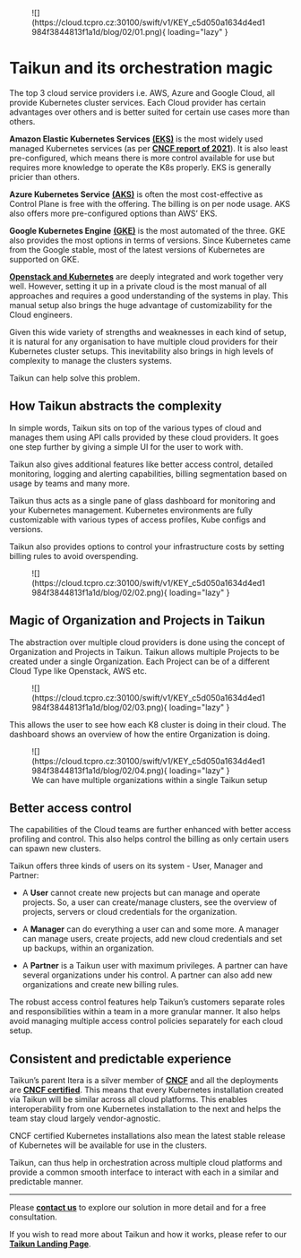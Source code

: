 <figure markdown>
  ![](https://cloud.tcpro.cz:30100/swift/v1/KEY_c5d050a1634d4ed1984f3844813f1a1d/blog/02/01.png){ loading="lazy" }
  <figcaption></figcaption>
</figure>


# **Taikun and its orchestration magic**

The top 3 cloud service providers i.e. AWS, Azure and Google Cloud, all provide Kubernetes cluster services. Each Cloud provider has certain advantages over others and is better suited for certain use cases more than others.

**Amazon Elastic Kubernetes Services** [**(EKS)**](https://aws.amazon.com/eks/) is the most widely used managed Kubernetes services (as per [**CNCF report of 2021**](https://www.cncf.io/wp-content/uploads/2022/02/CNCF-AR_FINAL-edits-15.2.21.pdf)). It is also least pre-configured, which means there is more control available for use but requires more knowledge to operate the K8s properly. EKS is generally pricier than others. 

**Azure Kubernetes Service** [**(AKS)**](https://azure.microsoft.com/en-in/services/kubernetes-service/#overview) is often the most cost-effective as Control Plane is free with the offering. The billing is on per node usage. AKS also offers more pre-configured options than AWS’ EKS. 

**Google Kubernetes Engine** [**(GKE)**](https://cloud.google.com/kubernetes-engine) is the most automated of the three. GKE also provides the most options in terms of versions. Since Kubernetes came from the Google stable, most of the latest versions of Kubernetes are supported on GKE. 

[**Openstack and Kubernetes**](https://superuser.openstack.org/articles/run-your-kubernetes-cluster-on-openstack-in-production/) are deeply integrated and work together very well. However, setting it up in a private cloud is the most manual of all approaches and requires a good understanding of the systems in play. This manual setup also brings the huge advantage of customizability for the Cloud engineers.

Given this wide variety of strengths and weaknesses in each kind of setup, it is natural for any organisation to have multiple cloud providers for their Kubernetes cluster setups. This inevitability also brings in high levels of complexity to manage the clusters systems. 

Taikun can help solve this problem.
## **How Taikun abstracts the complexity**
In simple words, Taikun sits on top of the various types of cloud and manages them using API calls provided by these cloud providers. It goes one step further by giving a simple UI for the user to work with. 

Taikun also gives additional features like better access control, detailed monitoring, logging and alerting capabilities, billing segmentation based on usage by teams and many more. 

Taikun thus acts as a single pane of glass dashboard for monitoring and your Kubernetes management. Kubernetes environments are fully customizable with various types of access profiles, Kube configs and versions.

Taikun also provides options to control your infrastructure costs by setting billing rules to avoid overspending.

<figure markdown>
  ![](https://cloud.tcpro.cz:30100/swift/v1/KEY_c5d050a1634d4ed1984f3844813f1a1d/blog/02/02.png){ loading="lazy" }
  <figcaption></figcaption>
</figure>


## **Magic of Organization and Projects in Taikun** 

The abstraction over multiple cloud providers is done using the concept of Organization and Projects in Taikun. Taikun allows multiple Projects to be created under a single Organization. Each Project can be of a different Cloud Type like Openstack, AWS etc.

<figure markdown>
  ![](https://cloud.tcpro.cz:30100/swift/v1/KEY_c5d050a1634d4ed1984f3844813f1a1d/blog/02/03.png){ loading="lazy" }
  <figcaption></figcaption>
</figure>


This allows the user to see how each K8 cluster is doing in their cloud. The dashboard shows an overview of how the entire Organization is doing.
<figure markdown>
  ![](https://cloud.tcpro.cz:30100/swift/v1/KEY_c5d050a1634d4ed1984f3844813f1a1d/blog/02/04.png){ loading="lazy" }
  <figcaption>We can have multiple organizations within a single Taikun setup</figcaption>
</figure>


## **Better access control**
The capabilities of the Cloud teams are further enhanced with better access profiling and control. This also helps control the billing as only certain users can spawn new clusters. 

Taikun offers three kinds of users on its system - User, Manager and Partner: 
 
* A **User** cannot create new projects but can manage and operate projects. So, a user can create/manage clusters, see the overview of projects, servers or cloud credentials for the organization.

* A **Manager** can do everything a user can and some more. A manager can manage users, create projects, add new cloud credentials and set up backups, within an organization. 

* A **Partner** is a Taikun user with maximum privileges. A partner can have several organizations under his control. A partner can also add new organizations and create new billing rules.

The robust access control features help Taikun’s customers separate roles and responsibilities within a team in a more granular manner. It also helps avoid managing multiple access control policies separately for each cloud setup. 

## **Consistent and predictable experience**

Taikun’s parent Itera is a silver member of [**CNCF**](https://www.cncf.io/about/members/) and all the deployments are [**CNCF certified**](https://www.cncf.io/certification/software-conformance/). This means that every Kubernetes installation created via Taikun will be similar across all cloud platforms. This enables interoperability from one Kubernetes installation to the next and helps the team stay cloud largely vendor-agnostic.

CNCF certified Kubernetes installations also mean the latest stable release of Kubernetes will be available for use in the clusters.

Taikun, can thus help in orchestration across multiple cloud platforms and provide a common smooth interface to interact with each in a similar and predictable manner. 

___

Please [**contact us**](mailto:info@itera.io) to explore our solution in more detail and for a free consultation.


If you wish to read more about Taikun and how it works, please refer to our [**Taikun Landing Page**](https://taikun.cloud). 

